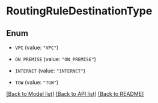 # RoutingRuleDestinationType

## Enum


* `VPC` (value: `"VPC"`)

* `ON_PREMISE` (value: `"ON_PREMISE"`)

* `INTERNET` (value: `"INTERNET"`)

* `TGW` (value: `"TGW"`)


[[Back to Model list]](../README.md#documentation-for-models) [[Back to API list]](../README.md#documentation-for-api-endpoints) [[Back to README]](../README.md)


